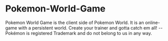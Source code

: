 # Pokemon-World-Game
Pokemon World Game is the client side of Pokemon World. It is an online-game with a persistent world. Create your trainer and gotta catch em all! -- Pokémon is registered Trademark and do not belong to us in any way.
